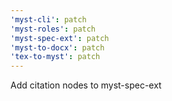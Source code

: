 ```yaml
---
'myst-cli': patch
'myst-roles': patch
'myst-spec-ext': patch
'myst-to-docx': patch
'tex-to-myst': patch
---
```


Add citation nodes to myst-spec-ext
